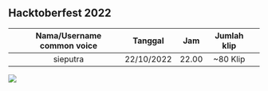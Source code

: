 <!-- copy format isi ini di foldermu -->

## Hacktoberfest 2022


| | Nama/Username common voice | Tanggal | Jam | Jumlah klip | |
| - | :-: | :-: | :-: | :-: | :-: |
| | sieputra | 22/10/2022 | 22.00 | ~80 Klip |

<!-- upload gambar di folder yg sama dan klik copy permalink -->
![](https://github.com/sieputra/id-mozilla-hacktoberfest-2022/blob/3fa9bfc9765e082cf2a808c699bcead2d998e1c3/common-voice/sieputra/sieputra.png)

